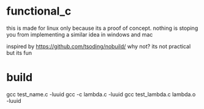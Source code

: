 # functional_c
this is made for linux only because its a proof of concept. nothing is stoping you from implementing a similar idea in windows and mac

inspired by https://github.com/tsoding/nobuild/
why not? its not practical but its fun

# build
gcc test_name.c -luuid
gcc -c lambda.c -luuid
gcc test_lambda.c lambda.o -luuid
